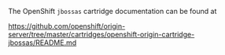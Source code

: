 The OpenShift `jbossas` cartridge documentation can be found at

https://github.com/openshift/origin-server/tree/master/cartridges/openshift-origin-cartridge-jbossas/README.md
